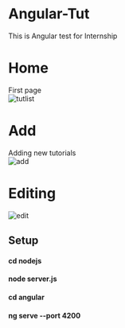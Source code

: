 # Angular-Tut
This is Angular test for Internship
# Home
First page<br>
![tutlist](https://user-images.githubusercontent.com/43721247/118111517-6fe24980-b401-11eb-8175-c82fee60d71b.PNG)
# Add
Adding new tutorials<br>
![add](https://user-images.githubusercontent.com/43721247/118111388-3f9aab00-b401-11eb-80bf-fe0a4f13dfff.PNG)
# Editing
![edit](https://user-images.githubusercontent.com/43721247/118111520-71137680-b401-11eb-879c-b5cf456f5e56.PNG)

## Setup

<h4> cd nodejs</h4>
<h4> node server.js</h4>

<h4>cd angular</h4>
<h4> ng serve --port 4200</h4>
